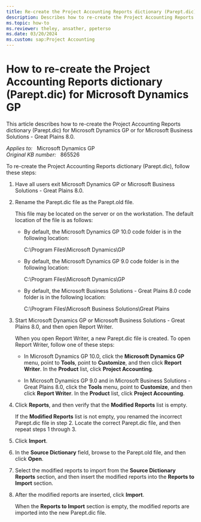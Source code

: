```yaml
---
title: Re-create the Project Accounting Reports dictionary (Parept.dic) for Microsoft Dynamics GP
description: Describes how to re-create the Project Accounting Reports dictionary (Parept.dic) for Microsoft Dynamics GP.
ms.topic: how-to
ms.reviewer: theley, ansather, ppeterso
ms.date: 03/20/2024
ms.custom: sap:Project Accounting
---
```

# How to re-create the Project Accounting Reports dictionary (Parept.dic) for Microsoft Dynamics GP

This article describes how to re-create the Project Accounting Reports dictionary (Parept.dic) for Microsoft Dynamics GP or for Microsoft Business Solutions - Great Plains 8.0.

_Applies to:_ &nbsp; Microsoft Dynamics GP  
_Original KB number:_ &nbsp; 865526

To re-create the Project Accounting Reports dictionary (Parept.dic), follow these steps:

1. Have all users exit Microsoft Dynamics GP or Microsoft Business Solutions - Great Plains 8.0.

2. Rename the Parept.dic file as the Parept.old file.

    This file may be located on the server or on the workstation. The default location of the file is as follows:

    - By default, the Microsoft Dynamics GP 10.0 code folder is in the following location:

        C:\\Program Files\\Microsoft Dynamics\\GP

    - By default, the Microsoft Dynamics GP 9.0 code folder is in the following location:

        C:\\Program Files\\Microsoft Dynamics\\GP

    - By default, the Microsoft Business Solutions - Great Plains 8.0 code folder is in the following location:

        C:\\Program Files\\Microsoft Business Solutions\\Great Plains

3. Start Microsoft Dynamics GP or Microsoft Business Solutions - Great Plains 8.0, and then open Report Writer.

    When you open Report Writer, a new Parept.dic file is created. To open Report Writer, follow one of these steps:

    - In Microsoft Dynamics GP 10.0, click the **Microsoft Dynamics GP** menu, point to **Tools**, point to **Customize**, and then click **Report Writer**. In the **Product** list, click **Project Accounting**.

    - In Microsoft Dynamics GP 9.0 and in Microsoft Business Solutions - Great Plains 8.0, click the **Tools** menu, point to **Customize**, and then click **Report Writer**. In the **Product** list, click **Project Accounting**.

4. Click **Reports**, and then verify that the **Modified Reports** list is empty.

    If the **Modified Reports** list is not empty, you renamed the incorrect Parept.dic file in step 2. Locate the correct Parept.dic file, and then repeat steps 1 through 3.

5. Click **Import**.

6. In the **Source Dictionary** field, browse to the Parept.old file, and then click **Open**.

7. Select the modified reports to import from the **Source Dictionary Reports** section, and then insert the modified reports into the **Reports to Import** section.

8. After the modified reports are inserted, click **Import**.

    When the **Reports to Import** section is empty, the modified reports are imported into the new Parept.dic file.
